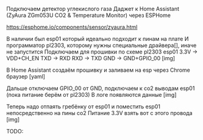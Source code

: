 Подключаем детектор углекислого газа Даджет к Home Assistant 
(ZyAura ZGm053U CO2 & Temperature Monitor) через ESPHome

https://esphome.io/components/sensor/zyaura.html

В наличии был esp01 который идеально подходит к пинам на плате
И программатор pl2303, которому нужны специальные драйвера[], иначе не запустится
Подключаем для прошивки по схеме
pl2303 esp01
3.3V -> VDD+CH_EN
TXD -> RXD
RXD -> TXD
GND -> GND+GPIO_00
[img]

В Home Assistant создаём прошивку и заливаем на esp через Chrome браузер
[yaml]

Дальше отключаем GPIO_00 от GND, подключаем к co2 выводам esp01 (пока питание берём от pl2303)
В логе появляются данные
[img]

Теперь надо отпаять гребёнку от esp01 и поместить esp01 непосредственно на пины co2
Питание 3.3V взять вот с этого провода
[img]

TODO: